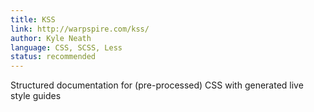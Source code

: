 ```yaml
---
title: KSS
link: http://warpspire.com/kss/
author: Kyle Neath
language: CSS, SCSS, Less
status: recommended
---
```

Structured documentation for (pre-processed) CSS with generated live style guides
